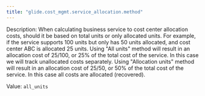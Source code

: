 ```yaml
---
title: "glide.cost_mgmt.service_allocation.method"
---
```


Description: When calculating business service to cost center allocation costs, should it be based on total units or only allocated units. For example, if the service supports 100 units but only has 50 units allocated, and cost center ABC is allocated 25 units.
Using "All units" method will result in an allocation cost of 25/100, or 25% of the total cost of the service. In this case we will track unallocated costs separately.
Using "Allocation units" method will result in an allocation cost of 25/50, or 50%  of the total cost of the service. In this case all costs are allocated (recovered).


Value: `all_units`